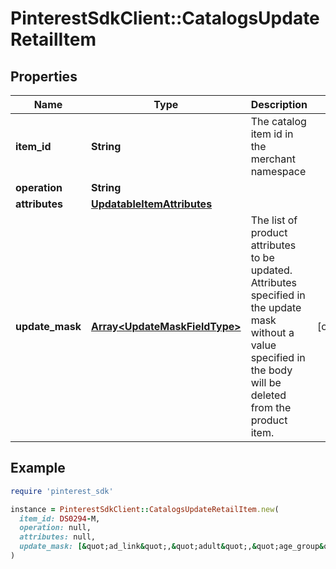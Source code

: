 # PinterestSdkClient::CatalogsUpdateRetailItem

## Properties

| Name | Type | Description | Notes |
| ---- | ---- | ----------- | ----- |
| **item_id** | **String** | The catalog item id in the merchant namespace |  |
| **operation** | **String** |  |  |
| **attributes** | [**UpdatableItemAttributes**](UpdatableItemAttributes.md) |  |  |
| **update_mask** | [**Array&lt;UpdateMaskFieldType&gt;**](UpdateMaskFieldType.md) | The list of product attributes to be updated. Attributes specified in the update mask without a value specified in the body will be deleted from the product item. | [optional] |

## Example

```ruby
require 'pinterest_sdk'

instance = PinterestSdkClient::CatalogsUpdateRetailItem.new(
  item_id: DS0294-M,
  operation: null,
  attributes: null,
  update_mask: [&quot;ad_link&quot;,&quot;adult&quot;,&quot;age_group&quot;,&quot;availability&quot;,&quot;average_review_rating&quot;,&quot;brand&quot;,&quot;checkout_enabled&quot;,&quot;color&quot;,&quot;condition&quot;,&quot;custom_label_0&quot;,&quot;custom_label_1&quot;,&quot;custom_label_2&quot;,&quot;custom_label_3&quot;,&quot;custom_label_4&quot;,&quot;description&quot;,&quot;free_shipping_label&quot;,&quot;free_shipping_limit&quot;,&quot;gender&quot;,&quot;google_product_category&quot;,&quot;gtin&quot;,&quot;item_group_id&quot;,&quot;last_updated_time&quot;,&quot;link&quot;,&quot;material&quot;,&quot;min_ad_price&quot;,&quot;mpn&quot;,&quot;number_of_ratings&quot;,&quot;number_of_reviews&quot;,&quot;pattern&quot;,&quot;price&quot;,&quot;product_type&quot;,&quot;sale_price&quot;,&quot;shipping&quot;,&quot;shipping_height&quot;,&quot;shipping_weight&quot;,&quot;shipping_width&quot;,&quot;size&quot;,&quot;size_system&quot;,&quot;size_type&quot;,&quot;tax&quot;,&quot;title&quot;,&quot;variant_names&quot;,&quot;variant_values&quot;]
)
```

